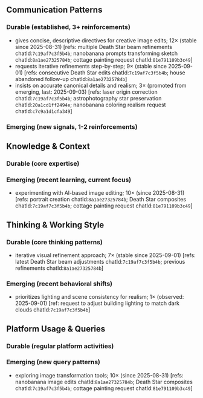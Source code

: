 ## Communication Patterns
### Durable (established, 3+ reinforcements)
- gives concise, descriptive directives for creative image edits; 12× (stable since 2025-08-31) [refs: multiple Death Star beam refinements chatId:`7c19af7c3f5b4b`; nanobanana prompts transforming sketch chatId:`8a1ae27325784b`; cottage painting request chatId:`81e791109b3c49`]
- requests iterative refinements step-by-step; 9× (stable since 2025-09-01) [refs: consecutive Death Star edits chatId:`7c19af7c3f5b4b`; house abandoned follow-up chatId:`8a1ae27325784b`]
- insists on accurate canonical details and realism; 3× (promoted from emerging, last: 2025-09-03) [refs: laser origin correction chatId:`7c19af7c3f5b4b`; astrophotography star preservation chatId:`20a1cd1ff2494e`; nanobanana coloring realism request chatId:`c7c9a1d1cfa349`]

### Emerging (new signals, 1-2 reinforcements)

## Knowledge & Context
### Durable (core expertise)

### Emerging (recent learning, current focus)
- experimenting with AI-based image editing; 10× (since 2025-08-31) [refs: portrait creation chatId:`8a1ae27325784b`; Death Star composites chatId:`7c19af7c3f5b4b`; cottage painting request chatId:`81e791109b3c49`]

## Thinking & Working Style
### Durable (core thinking patterns)
- iterative visual refinement approach; 7× (stable since 2025-09-01) [refs: latest Death Star beam adjustments chatId:`7c19af7c3f5b4b`; previous refinements chatId:`8a1ae27325784b`]

### Emerging (recent behavioral shifts)
- prioritizes lighting and scene consistency for realism; 1× (observed: 2025-09-01) [ref: request to adjust building lighting to match dark clouds chatId:`7c19af7c3f5b4b`]

## Platform Usage & Queries
### Durable (regular platform activities)

### Emerging (new query patterns)
- exploring image transformation tools; 10× (since 2025-08-31) [refs: nanobanana image edits chatId:`8a1ae27325784b`; Death Star composites chatId:`7c19af7c3f5b4b`; cottage painting request chatId:`81e791109b3c49`]